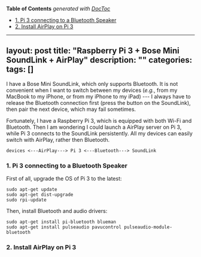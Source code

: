 <!-- START doctoc generated TOC please keep comment here to allow auto update -->
<!-- DON'T EDIT THIS SECTION, INSTEAD RE-RUN doctoc TO UPDATE -->
**Table of Contents**  *generated with [DocToc](https://github.com/thlorenz/doctoc)*

- [1. Pi 3 connecting to a Bluetooth Speaker](#1-pi-3-connecting-to-a-bluetooth-speaker)
- [2. Install AirPlay on Pi 3](#2-install-airplay-on-pi-3)

<!-- END doctoc generated TOC please keep comment here to allow auto update -->

---
layout: post
title: "Raspberry Pi 3 + Bose Mini SoundLink + AirPlay"
description: ""
categories: 
tags: []
---

I have a Bose Mini SoundLink, which only supports Bluetooth. It is not convenient when I want to switch between my devices (_e.g._, from my MacBook to my iPhone, or from my iPhone to my iPad) --- I always have to release the Bluetooth connection first (press the button on the SoundLink), then pair the next device, which may fail sometimes.

Fortunately, I have a Raspberry Pi 3, which is equipped with both Wi-Fi and Bluetooth. Then I am wondering I could launch a AirPlay server on Pi 3, while Pi 3 connects to the SoundLink persistently. All my devices can easily switch with AirPlay, rather then Bluetooth.

```
devices <---AirPlay---> Pi 3 <---Bluetooth---> SoundLink
```

### 1. Pi 3 connecting to a Bluetooth Speaker

First of all, upgrade the OS of Pi 3 to the latest:
```
sudo apt-get update
sudo apt-get dist-upgrade
sudo rpi-update
```

Then, install Bluetooth and audio drivers:
```
sudo apt-get install pi-bluetooth blueman
sudo apt-get install pulseaudio pavucontrol pulseaudio-module-bluetooth
```


### 2. Install AirPlay on Pi 3



